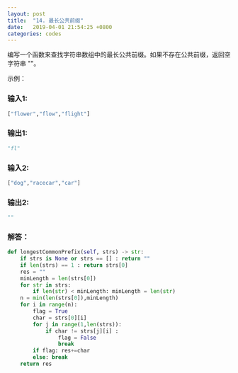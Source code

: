```yaml
---
layout: post
title:  "14. 最长公共前缀"
date:   2019-04-01 21:54:25 +0800
categories: codes
---
```



编写一个函数来查找字符串数组中的最长公共前缀。如果不存在公共前缀，返回空字符串 ""。  

示例：  

### 输入1:
```python
["flower","flow","flight"]  
```
### 输出1:  
```python
"fl"
```

### 输入2: 
```python
["dog","racecar","car"]  
```
### 输出2:  
```python
""
```

### 解答：  

```python
def longestCommonPrefix(self, strs) -> str:
    if strs is None or strs == [] : return ""
    if len(strs) == 1 : return strs[0]
    res = ""
    minLength = len(strs[0])
    for str in strs:
        if len(str) < minLength: minLength = len(str)
    n = min(len(strs[0]),minLength)
    for i in range(n):
        flag = True
        char = strs[0][i]
        for j in range(1,len(strs)):
            if char != strs[j][i] :
                flag = False
                break
        if flag: res+=char
        else: break
    return res
```
